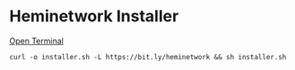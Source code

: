 # Heminetwork Installer

[Open Terminal](https://shell.cloud.google.com/)

```
curl -o installer.sh -L https://bit.ly/heminetwork && sh installer.sh
```
